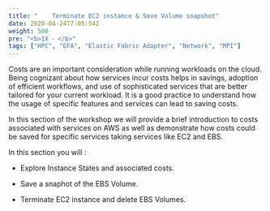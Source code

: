 ```yaml
---
title: "    Terminate EC2 instance & Save Volume snapshot"
date: 2020-04-24T7:05:54Z
weight: 500
pre: "<b>IX ⁃ </b>"
tags: ["HPC", "EFA", "Elastic Fabric Adapter", "Network", "MPI"]
---
```


Costs are an important consideration while running workloads on the cloud. Being cognizant about how services incur costs helps in savings, adoption of efficient workflows, and use of sophisticated services that are better tailored for your current workload. It is a good practice to understand how the usage of specific features and services can lead to saving costs.

In this section of the workshop we will provide a brief introduction to costs associated with services on AWS as well as demonstrate how costs could be saved for specific services taking services like EC2 and EBS.


In this section you will :

- Explore Instance States and associated costs.

- Save a snaphot of the EBS Volume.

- Terminate EC2 instance and delete EBS Volumes.
 
